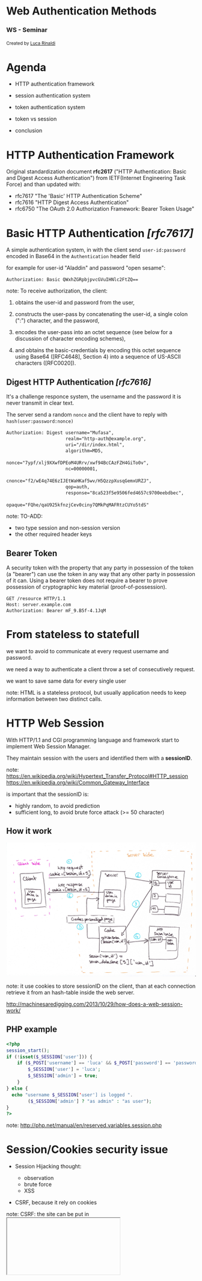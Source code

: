 # Web Authentication Methods
### WS - Seminar

<small>Created by [Luca Rinaldi](http://lucar.in)</small>



# Agenda
- HTTP authentication framework

- session authentication system

- token authentication system

- token vs session

- conclusion



# HTTP Authentication Framework
Original standardization document **rfc2617** ("HTTP Authentication: Basic and Digest Access Authentication") from IETF(Internet Engineering Task Force) and than updated with:
- rfc7617 "The 'Basic' HTTP Authentication Scheme"
- rfc7616 "HTTP Digest Access Authentication"
- rfc6750 "The OAuth 2.0 Authorization Framework: Bearer Token Usage"


# Basic HTTP Authentication *[rfc7617]*
A simple authentication system, in with the client send `user-id:password` encoded in Base64 in the `Authentication` header field

for example for user-id "Aladdin" and password "open sesame":
```
Authorization: Basic QWxhZGRpbjpvcGVuIHNlc2FtZQ==
```

note:
To receive authorization, the client:

1.  obtains the user-id and password from the user,

2.  constructs the user-pass by concatenating the user-id, a single
    colon (":") character, and the password,

3.  encodes the user-pass into an octet sequence (see below for a
    discussion of character encoding schemes),

4.  and obtains the basic-credentials by encoding this octet sequence
    using Base64 ([RFC4648], Section 4) into a sequence of US-ASCII
    characters ([RFC0020]).


## Digest HTTP Authentication *[rfc7616]*
It's a challenge responce system, the username and the password it is never transmit in clear text.

The server send a random `nonce` and the client have to reply with `hash(user:password:nonce)`

```
Authorization: Digest username="Mufasa",
                      realm="http-auth@example.org",
                      uri="/dir/index.html",
                      algorithm=MD5,
                      nonce="7ypf/xlj9XXwfDPEoM4URrv/xwf94BcCAzFZH4GiTo0v",
                      nc=00000001,
                      cnonce="f2/wE4q74E6zIJEtWaHKaf5wv/H5QzzpXusqGemxURZJ",
                      qop=auth,
                      response="8ca523f5e9506fed4657c9700eebdbec",
                      opaque="FQhe/qaU925kfnzjCev0ciny7QMkPqMAFRtzCUYo5tdS"
```

note:
TO-ADD:
- two type session and non-session version
- the other required header keys


## Bearer Token
A security token with the property that any party in possession of
the token (a "bearer") can use the token in any way that any other
party in possession of it can.  Using a bearer token does not
require a bearer to prove possession of cryptographic key material
(proof-of-possession).

```
GET /resource HTTP/1.1
Host: server.example.com
Authorization: Bearer mF_9.B5f-4.1JqM
```



# From stateless to statefull
we want to avoid to communicate at every request username and password.

we need a way to authenticate a client throw a set of consecutively request.

we want to save same data for every single user

note:
HTML is a stateless protocol, but usually application needs to keep information between two distinct calls.



# HTTP Web Session
With HTTP/1.1 and CGI programming language and framework start to implement Web Session Manager.

They maintain session with the users and identified them with a **sessionID**.

note:
https://en.wikipedia.org/wiki/Hypertext_Transfer_Protocol#HTTP_session
https://en.wikipedia.org/wiki/Common_Gateway_Interface

is important that the sessionID is:
- highly random, to avoid prediction
- sufficient long, to avoid brute force attack (>= 50 character)


## How it work
![session-flow](img/session_flow.jpg)

note:
it use cookies to store sessionID on the client, than at each connection retrieve it from an hash-table inside the web server.

http://machinesaredigging.com/2013/10/29/how-does-a-web-session-work/


## PHP example
```php
<?php
session_start();
if (!isset($_SESSION['user'])) {
    if ($_POST['username'] == 'luca' && $_POST['password'] == 'password'){
        $_SESSION['user'] = 'luca';
        $_SESSION['admin'] = true;
    }
} else {
  echo "username $_SESSION['user'] is logged ".
        ($_SESSION['admin'] ? "as admin" : "as user");
}
?>
```

note:
http://php.net/manual/en/reserved.variables.session.php



# Session/Cookies security issue
- Session Hijacking thought:
    - observation
    - brute force
    - XSS

- CSRF, because it rely on cookies

note:
CSRF: the site can be put in <iframe>, generate a POST request and re-use the existing authentication cookie to another request.
https://www.owasp.org/index.php/Session_hijacking_attack



# Tokens
It is an object contained the security credential to a login session

It can be of two type:
- self-contained token
- opaque token

note:
- self-contained token, These are tokens that conform to the JSON Web Token standard and contain information about an identity in the form of claims. They are self-contained in that it is not necessary for the recipient to call a server to validate the token.

- Opaque tokens, Opaque tokens are tokens in a proprietary format that typically contain some identifier to information in a server’s persistent storage. To validate an opaque token, the recipient of the token needs to call the server that issued the token.



# JSON Web Token *[rfc7519]*
It is a compact claims representation in JSON format.

It safeguard its integrity by:
- JSON Web Signature (JWS), a sign system.
- JSON Web Encryption (JWE), an encryption system.

note:
JSON Web Token (JWT) is a compact claims representation format intended for space constrained environments such as HTTP Authorization headers and URI query parameters. JWTs encode claims to be transmitted as a JSON [RFC7159] object that is used as the payload of a JSON Web Signature (JWS) [JWS] structure or as the plaintext of a JSON Web Encryption (JWE) [JWE] structure, enabling the claims to be digitally signed or integrity protected with a Message Authentication Code (MAC) and/or encrypted. JWTs are always represented using the JWS Compact Serialization or the JWE Compact Serialization.


## Claims
A piece of information asserted about a subject.

They can be:
- registered claims names (i.e. iss, exp, iat, jti..)
- public claims, the one in the IANA database
- private claims names, chosen by the users

note:
registered claims names:
    - iss: The issuer of the token
    - exp: Token expiration time defined in Unix time
    - iat: "Issued at" time, in Unix time, at which the token was issued
    - jti: JWT ID claim provides a unique identifier for the JWT


## Structure [1]
Header:
```json
{
    "alg": "HS256",
    "typ": "JWT"
}
```

Payload:
```json
{
    "iss": "lucar.in",
    "exp": 1469268709,
    "name": "luca",
    "admin": true,
}
```

Verify signature:
```javascript
HMACSHA256(
  base64UrlEncode(header) + "." +
  base64UrlEncode(payload),
  "secret"
)
```


## Structure [2]
Generate the encoding version:
```javascript
base64UrlEncode(header) +
"." +
base64UrlEncode(payload) +
"." +
verify_signature
```

Encoded JWT:
```JSON
eyJhbGciOiJIUzI1NiIsInR5cCI6IkpXVCJ9
.
eyJpc3MiOiJsdWNhci5pbiIsImV4cCI6MTQ2OTI2ODcwOSwibmFtZSI6Imx1Y2EiLCJhZG1pbiI6dHJ1ZX0
.
5Z5tKUacfE-r_L56uaddeimgREpgk39Fbx6EJ3cuTJg
```


## Insecure implementation
critical-vulnerabilities-in-json-web-token-libraries

note:
https://auth0.com/blog/2015/03/31/critical-vulnerabilities-in-json-web-token-libraries/



# OAuth 2.0 *[rfc6749]*
It enables a third-party application to obtain limited access to an HTTP service in behalf of a resource owner.

For example: </br>
*Draw.io, an online flow chart editor, that request the user to access their storage space on Dropbox, to save and load files.* <!-- .element: style="font-size: 26px"-->


## Roles
- resource owner, the end-user

- client, the third-part application

- resource server and authorization server, the service that manges the resource

note:
- resource owner, An entity capable of granting access to a protected resource. When the resource owner is a person, it is referred to as an end-user.

- resource server, The server hosting the protected resources, capable of accepting and responding to protected resource requests using access tokens.

- client, An application making protected resource requests on behalf of the resource owner and with its authorization.  The term "client" does not imply any particular implementation characteristics (e.g., whether the application executes on a server, a desktop, or other devices).

- authorization server, The server issuing access tokens to the client after successfully     authenticating the resource owner and obtaining authorization.


## General authentication flow
<pre>
            +--------+                               +---------------+
            |        |--(A)- Authorization Request ->|   Resource    |
            |        |                               |     Owner     |
            |        |<-(B)-- Authorization Grant ---|               |
            |        |                               +---------------+
            |        |
            |        |                               +---------------+
            |        |--(C)-- Authorization Grant -->| Authorization |
            | Client |                               |     Server    |
            |        |<-(D)----- Access Token -------|               |
            |        |                               +---------------+
            |        |
            |        |                               +---------------+
            |        |--(E)----- Access Token ------>|    Resource   |
            |        |                               |     Server    |
            |        |<-(F)--- Protected Resource ---|               |
            +--------+                               +---------------+
</pre>

note:
- (A) The client requests authorization from the resource owner. The authorization request can be made directly to the resource owner (as shown), or preferably indirectly via the authorization server as an intermediary.
- (B) The client receives an authorization grant, which is a credential representing the resource owner's authorization, expressed using one of four grant types defined in this specification or using an extension grant type. The authorization grant type depends on the method used by the client to request authorization and the types supported by the authorization server.
- (C) The client requests an access token by authenticating with the authorization server and presenting the authorization grant.
- (D) The authorization server authenticates the client and validates the authorization grant, and if valid, issues an access token.
- (E) The client requests the protected resource from the resource server and authenticates by presenting the access token.
- (F) The resource server validates the access token, and if valid, serves the request.


## Obtaining Authentication
- authorization code, optimized for **confidential clients**.

- implicit, optimized for **public clients**.

- resource owner password credentials, where the resource owner has a trust relationship with the client.

- client credentials, when the client is requesting access to the protected resources under its control.

note:
- authorization code, The authorization code grant type is used to obtain both access tokens and refresh tokens and is optimized for **confidential clients**.

- implicit, The implicit grant type is used to obtain access tokens (it does not support the issuance of refresh tokens) and is optimized for **public clients** known to operate a particular redirection URI.

- resource owner password credentials, The resource owner password credentials grant type is suitable in cases where the **resource owner has a trust relationship with the client**, such as the device operating system or a highly privileged application.

- client credentials, The client can request an access token using only its client credentials (or other supported means of authentication) when the client is requesting access to the protected resources under its control, or those of another resource owner that have been previously arranged with the authorization server (the method of which is beyond the scope of this specification).



# OpenID *[OpenID Connect 1.0]*
An identity layer on top of the OAuth 2.0 protocol.

It enables Clients to verify the identity of the End-User based on the authentication performed by an Authorization Server.

For example: </br>
*Flicker.com use as Authentication provider Yahoo to login an manager their users* <!-- .element: style="font-size: 26px"-->


## Connection Flow
<pre>
          +----------+                                   +----------+
          |          |                                   |          |
          |          |---------(A) AuthN Request-------->|          |
          |          |                                   |          |
          |          |  +--------+                       |          |
          |          |  |        |                       |          |
          |          |  |  End-  |<--(B) AuthN & AuthZ-->|          |
          |          |  |  User  |                       |          |
          |  Client  |  |        |                       |  OpenID  |
          |          |  +--------+                       | Provider |
          |          |                                   |          |
          |          |<--------(C) AuthN Response--------|          |
          |          |                                   |          |
          |          |---------(D) UserInfo Request----->|          |
          |          |                                   |          |
          |          |<--------(E) UserInfo Response-----|          |
          |          |                                   |          |
          +----------+                                   +----------+
</pre>

note:
- (A) The RP (Client) sends a request to the OpenID Provider (OP).
- (B) The OP authenticates the End-User and obtains authorization.
- (C) The OP responds with an ID Token and usually an Access Token.
- (D) The RP can send a request with the Access Token to the UserInfo Endpoint.
- (E) The UserInfo Endpoint returns Claims about the End-User.



# Token Security issue
- XSS, it's possible to steal saved token

- Invalidation system prone to error

- They can contain sensible information

note:
we can't use `HttpOnly` cookie flag


# Session vs Token Authentication
Token are:
- scalable
- efficient (memory and computational)
- CSRF immune
- Cross Domain and CORS (Cross-origin resource sharing)

Session are:
- centralized control
- XSS immune with `httpOnly` cookies
- less data send to each request



# Conclusion
If correctly implemented either the two system have the same security
strength.

One or the other dependence of the goal of the project, but the token implementation is more general and ready for mobile and modern web app application.



# References
<div style="font-size: 14px;">
- [RFC 7617 - **The 'Basic' HTTP Authentication Scheme** - IETF](https://tools.ietf.org/html/rfc7617). (2015, September). Retrieved July 23, 2016, from https://tools.ietf.org/html/rfc7617

- [RFC 7616 - **HTTP Digest Access Authentication** - IETF](https://tools.ietf.org/html/rfc7616). (2015, September). Retrieved July 23, 2016, from https://tools.ietf.org/html/rfc7616

- [RFC 6750 - **The OAuth 2.0 Authorization Framework: Bearer Token Usage** - IETF](https://tools.ietf.org/html/rfc6750). (2012, October). Retrieved July 23, 2016, from https://tools.ietf.org/html/rfc6750

- [**Web Based Session Management** - TechnicalInfo](http://technicalinfo.net/papers/WebBasedSessionManagement.html). (n.d.). Retrieved July 23, 2016, from http://technicalinfo.net/papers/WebBasedSessionManagement.html

- [**Session Management Cheat Sheet** - OWASP](https://www.owasp.org/index.php/Session_Management_Cheat_Sheet). (2016, June 1). Retrieved July 23, 2016, from https://www.owasp.org/index.php/Session_Management_Cheat_Sheet

- [**Session hijacking attack** - OWASP](https://www.owasp.org/index.php/Session_hijacking_attack). (2014, August 14). Retrieved July 23, 2016, from https://www.owasp.org/index.php/Session_hijacking_attack

- [RFC 7519 - **JSON Web Token (JWT)** - IETF](https://tools.ietf.org/html/rfc7519). (2015, May). Retrieved July 23, 2016, from https://tools.ietf.org/html/rfc7519

- [**Critical vulnerabilities in JSON Web Token libraries** - Auth0](https://auth0.com/blog/2015/03/31/critical-vulnerabilities-in-json-web-token-libraries/). (2015, March 31). Retrieved July 23, 2016, from https://auth0.com/blog/2015/03/31/critical-vulnerabilities-in-json-web-token-libraries/

- [RFC 6749 - **The OAuth 2.0 Authorization Framework** - IETF](https://tools.ietf.org/html/rfc6749). (2012, October). Retrieved July 23, 2016, from https://tools.ietf.org/html/rfc6749

- [**OpenID Connect Core 1.0 incorporating errata set 1** - OpenID Foundation](http://openid.net/specs/openid-connect-core-1_0.html). (2014, November 8). Retrieved July 23, 2016, from http://openid.net/specs/openid-connect-core-1_0.html

- [**Cookies vs. Tokens: The Definitive Guide** - DZone Integration](https://dzone.com/articles/cookies-vs-tokens-the-definitive-guide). (2016, June 2). Retrieved July 23, 2016, from https://dzone.com/articles/cookies-vs-tokens-the-definitive-guide
